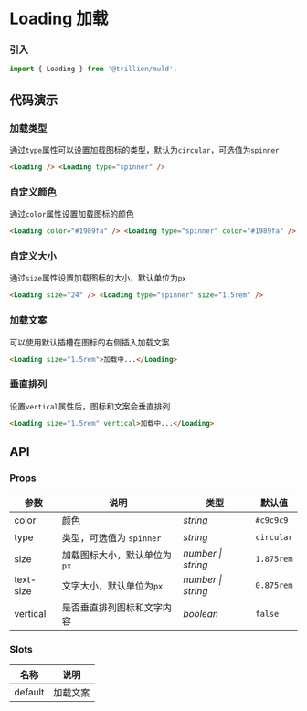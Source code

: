 # Loading 加载

### 引入

```js
import { Loading } from '@trillion/muld';
```

## 代码演示

### 加载类型

通过`type`属性可以设置加载图标的类型，默认为`circular`，可选值为`spinner`

```html
<Loading /> <Loading type="spinner" />
```

### 自定义颜色

通过`color`属性设置加载图标的颜色

```html
<Loading color="#1989fa" /> <Loading type="spinner" color="#1989fa" />
```

### 自定义大小

通过`size`属性设置加载图标的大小，默认单位为`px`

```html
<Loading size="24" /> <Loading type="spinner" size="1.5rem" />
```

### 加载文案

可以使用默认插槽在图标的右侧插入加载文案

```html
<Loading size="1.5rem">加载中...</Loading>
```

### 垂直排列

设置`vertical`属性后，图标和文案会垂直排列

```html
<Loading size="1.5rem" vertical>加载中...</Loading>
```

## API

### Props

| 参数      | 说明                         | 类型               | 默认值     |
| --------- | ---------------------------- | ------------------ | ---------- |
| color     | 颜色                         | _string_           | `#c9c9c9`  |
| type      | 类型，可选值为 `spinner`     | _string_           | `circular` |
| size      | 加载图标大小，默认单位为`px` | _number \| string_ | `1.875rem`     |
| text-size | 文字大小，默认单位为`px`     | _number \| string_ | `0.875rem`     |
| vertical  | 是否垂直排列图标和文字内容   | _boolean_          | `false`    |

### Slots

| 名称    | 说明     |
| ------- | -------- |
| default | 加载文案 |
